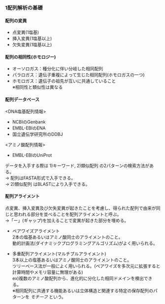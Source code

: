 ### 1配列解析の基礎

#### 配列の変異
* 点変異(1塩基)
* 挿入変異(1塩基以上)
* 欠失変異(1塩基以上)

#### 配列の相同性(ホモロジー)
* オーソロガス：種分化に伴い分岐した相同配列
* パラロガス：遺伝子重複によって生じた相同配列(ホモロガスの一つ)
* ホモロガス：遺伝子の祖先が互いに共通していること  
※相同性と類似性は異なる

#### 配列データベース  
<DNA塩基配列情報>
* NCBIのGenbank
* EMBL-EBIのENA
* 国立遺伝学研究所のDDBJ
  
<アミノ酸配列情報>
* EMBL-EBIのUniProt

データを入手する際は 1)キーワード, 2)類似配列 の2パターンの検索方法がある。  
    → 配列はFASTA形式で入手できる。  
    → 2)類似配列 はBLASTにより入手できる。

#### 配列アライメント
点変異、挿入変異及び欠失変異が起きたことを考慮し、得られた配列で由来が同じと思われる部分を並べることを配列アライメントと呼ぶ。  
    →「ー」(ギャップ)を加えることで変異が起きた部分を埋める。

* ペアワイズアライメント  
2本の塩基あるいはアミノ酸同士のアライメントのこと。  
動的計画法(ダイナミックプログラミングアルゴリズム)がよく用いられる。

* 多重配列アライメント(マルチプルアライメント)  
3本以上の塩基あるいはアミノ酸同士のアライメントのこと。  
ツリーベース法が一般によく用いられる。(ペアワイズを多次元に拡張すると計算時間やメモリ容量に無理がある)  
   ex)複数のアミノ酸配列から、進化的に分化した相同ドメインを検出できる。  
      ※相同配列に共通する機能あるいは立体構造と関連する特定の保存配列のパターンを *モチーフ* という。
